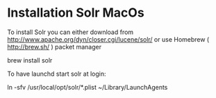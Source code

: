 Installation Solr MacOs
=======================

To install Solr you can either download from http://www.apache.org/dyn/closer.cgi/lucene/solr/ or use Homebrew ( http://brew.sh/ ) packet manager

brew install solr

To have launchd start solr at login:

ln -sfv /usr/local/opt/solr/\*.plist \~/Library/LaunchAgents

